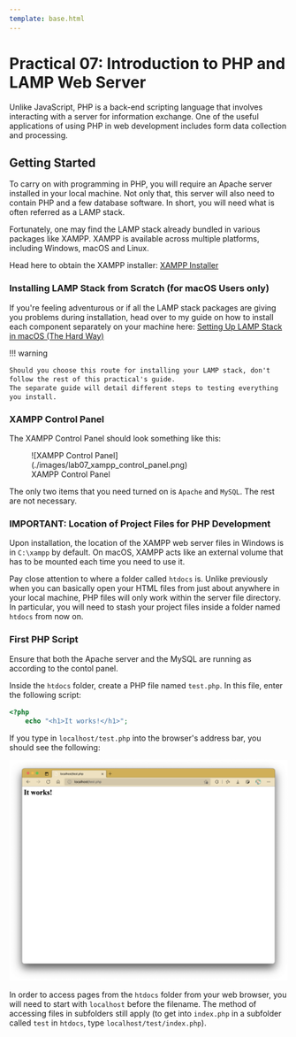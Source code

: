 ```yaml
---
template: base.html
---
```


# Practical 07: Introduction to PHP and LAMP Web Server

Unlike JavaScript, PHP is a back-end scripting language that involves interacting with a server for information exchange.
One of the useful applications of using PHP in web development includes form data collection and processing.

## Getting Started

To carry on with programming in PHP, you will require an Apache server installed in your local machine.
Not only that, this server will also need to contain PHP and a few database software.
In short, you will need what is often referred as a LAMP stack.

Fortunately, one may find the LAMP stack already bundled in various packages like XAMPP.
XAMPP is available across multiple platforms, including Windows, macOS and Linux.

Head here to obtain the XAMPP installer: [XAMPP Installer](https://sourceforge.net/projects/xampp/files/)

### Installing LAMP Stack from Scratch (for macOS Users only)

If you're feeling adventurous or if all the LAMP stack packages are giving you problems during installation, head over to my guide on how to install each component separately on your machine here: [Setting Up LAMP Stack in macOS (The Hard Way)](/wp-labs/lamp_macos)

!!! warning

    Should you choose this route for installing your LAMP stack, don't follow the rest of this practical's guide.
    The separate guide will detail different steps to testing everything you install.

### XAMPP Control Panel

The XAMPP Control Panel should look something like this:

<figure markdown>
  ![XAMPP Control Panel](./images/lab07_xampp_control_panel.png)
  <figcaption>XAMPP Control Panel</figcaption>
</figure>

The only two items that you need turned on is `Apache` and `MySQL`.
The rest are not necessary.

### IMPORTANT: Location of Project Files for PHP Development

Upon installation, the location of the XAMPP web server files in Windows is in `C:\xampp` by default.
On macOS, XAMPP acts like an external volume that has to be mounted each time you need to use it.

Pay close attention to where a folder called `htdocs` is.
Unlike previously when you can basically open your HTML files from just about anywhere in your local machine, PHP files will only work within the server file directory.
In particular, you will need to stash your project files inside a folder named `htdocs` from now on.

### First PHP Script

Ensure that both the Apache server and the MySQL are running as according to the contol panel.

Inside the `htdocs` folder, create a PHP file named `test.php`.
In this file, enter the following script:

```php linenums="1" title="test.php"
<?php
	echo "<h1>It works!</h1>";
```

If you type in `localhost/test.php` into the browser's address bar, you should see the following:

![Test: It Works!](./images/lab07_test.png)

In order to access pages from the `htdocs` folder from your web browser, you will need to start with `localhost` before the filename.
The method of accessing files in subfolders still apply (to get into `index.php` in a subfolder called `test` in `htdocs`, type `localhost/test/index.php`).
